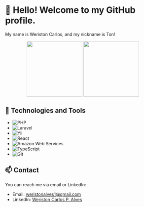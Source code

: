 # 👋 Hello! Welcome to my GitHub profile.

My name is Weriston Carlos, and my nickname is Ton!

<div align="center">
  <img height="180em" src="https://github-readme-stats.vercel.app/api?username=weriston-gif&show_icons=true&theme=dracula&include_all_commits=true&count_private=true" />
  <img height="180em" src="https://github-readme-stats.vercel.app/api/top-langs/?username=weriston-gif&layout=compact&langs_count=7&theme=dracula" />
</div>

## 🔧 Technologies and Tools

- ![PHP](https://cdn.jsdelivr.net/gh/devicons/devicon/icons/php/php-original.svg)
- ![Laravel](https://cdn.jsdelivr.net/gh/devicons/devicon/icons/laravel/laravel-plain-wordmark.svg)
- ![Yii](https://cdn.jsdelivr.net/gh/devicons/devicon/icons/yii/yii-original-wordmark.svg)
- ![React](https://cdn.jsdelivr.net/gh/devicons/devicon/icons/react/react-original.svg)
- ![Amazon Web Services](https://cdn.jsdelivr.net/gh/devicons/devicon/icons/amazonwebservices/amazonwebservices-original-wordmark.svg)
- ![TypeScript](https://cdn.jsdelivr.net/gh/devicons/devicon/icons/typescript/typescript-original.svg)
- ![Git](https://cdn.jsdelivr.net/gh/devicons/devicon/icons/git/git-original.svg)

## 📫 Contact

You can reach me via email or LinkedIn:

- Email: [weristonalves1@gmail.com](mailto:weristonalves1@gmail.com)
- LinkedIn: [Weriston Carlos P. Alves](https://www.linkedin.com/in/weriston-carlos-p-alves-960327172/)
